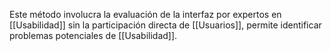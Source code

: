 Este método involucra la evaluación de la interfaz por expertos en [[Usabilidad]] sin la participación directa de [[Usuarios]], permite identificar problemas potenciales de [[Usabilidad]].